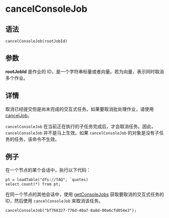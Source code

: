 # cancelConsoleJob

## 语法

`cancelConsoleJob(rootJobId)`

## 参数

**rootJobId** 是作业的 ID，是一个字符串标量或者向量。若为向量，表示同时取消多个作业。

## 详情

取消已经提交但是尚未完成的交互式任务。如果要取消批处理作业，请使用 [cancelJob](cancelJob.html)。

`cancelConsoleJob` 在当前正在执行的子任务完成后，才会取消任务。因此，
`cancelConsoleJob` 并不是马上生效。如果 `cancelConsoleJob`
的对象是没有子任务的任务，该命令不生效。

## 例子

在一个节点的某个会话中，执行以下代码：

```
pt = loadTable("dfs://TAQ", `quotes)
select count(*) from pt;
```

在同一个节点的其他会话中，使用 [getConsoleJobs](../g/getConsoleJobs.html) 获取要取消的交互式任务的 ID，然后使用 `cancelConsoleJob`
来取消该任务。

```
cancelConsoleJob("bf768327-776d-40a7-8a8d-00a6cfd054e3");
```

